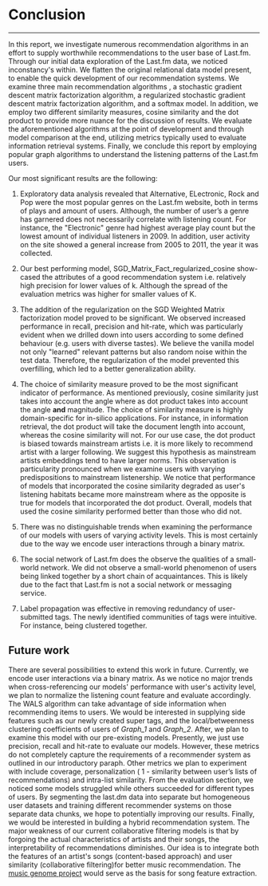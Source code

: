 # Conclusion 
---
In this report, we investigate numerous recommendation algorithms in an effort to supply worthwhile recommendations to the user base of Last.fm. Through our initial data exploration of the Last.fm data, we noticed inconstancy's within. We flatten the original relational data model present, to enable the quick development of our recommendation systems. We examine three main recommendation algorithms , a stochastic gradient descent matrix factorization algorithm,  a  regularized stochastic gradient descent matrix factorization algorithm, and a softmax model.  In addition, we employ two different similarity measures, cosine similarity and the dot product to provide more nuance for the discussion of results. We evaluate the aforementioned algorithms at the point of development and through model comparison at the end, utilizing metrics typically used to evaluate information retrieval systems. Finally, we conclude this report by employing popular graph algorithms to understand the listening patterns of the Last.fm users. 

Our most significant results are the following: 

1. Exploratory data analysis revealed that Alternative, ELectronic, Rock and Pop were the most popular genres on the Last.fm website, both in terms of plays and amount of users. Although, the number of user’s a genre has garnered does not necessarily correlate with listening count.  For instance, the "Electronic" genre had highest average play count but the lowest amount of individual listeners  in 2009.  In addition, user activity on the site showed a general increase from 2005 to 2011, the year it was collected. 

2. Our best performing model, SGD_Matrix_Fact_regularized_cosine show-cased the attributes of a good recommendation system i.e. relatively high precision for lower values of k. Although the spread of the evaluation metrics was higher for smaller values of K. 

3. The addition of the regularization  on the SGD Weighted Matrix factorization model proved to be significant. We observed increased performance in recall, precision and hit-rate, which was particularly evident when we drilled down into users according to some defined behaviour (e.g. users with diverse tastes). We believe the vanilla model not only "learned" relevant patterns but also random noise within the test data. Therefore, the regularization of the model prevented this overfilling, which led to a better generalization ability. 

4. The choice of similarity measure proved to be the most significant indicator of performance. As mentioned previously, cosine similarity just takes into account the angle where as dot product takes into account the angle **and** magnitude. The choice of similarity measure is highly domain-specific for in-silico applications. For instance, in information retrieval, the dot product will take the document length into account, whereas the cosine similarity will not. For our use case, the dot product is biased towards mainstream artists i.e. it is more likely to recommend artist with a larger following. We suggest this hypothesis as mainstream artists embeddings tend to have larger norms.  This observation is particularity pronounced when we examine users with varying predispositions to mainstream listenership. We notice that performance of models that incorporated the cosine similarity degraded as user's listening habitats became more mainstream where as the opposite is true for models that incorporated the dot product. Overall, models that used the cosine similarity performed better than those who did not. 

5. There was no distinguishable trends when examining the performance of our models with users of varying activity levels. This is most certainly due to the way we encode user interactions through a binary matrix.

6. The social network of Last.fm does the observe the qualities of a small-world network. We did not observe a small-world phenomenon of users being linked together by a short chain of acquaintances. This is likely due to the fact that Last.fm is not a social network or messaging service. 

7. Label propagation was effective in removing redundancy of user-submitted tags. The newly identified communities of tags  were intuitive.  For instance, being clustered together. 


## Future work
There are several possibilities to extend this work in future. Currently, we encode user interactions via a binary matrix. As we notice no major trends when cross-referencing our models' performance with user's activity level, we plan to normalize the listening count feature and evaluate accordingly. The WALS algorithm can take advantage of side information when recommending items to users. We would be interested in supplying side features such as our newly created super tags, and the local/betweenness clustering coefficients of users of *Graph_1* and *Graph_2*. After, we plan to examine this model with our pre-existing models. Presently, we just use precision, recall and hit-rate to evaluate our models. However, these metrics do not completely capture the requirements of a recommender system as outlined in our introductory paraph. Other metrics we plan to experiment with include coverage, personalization ( 1 - similarity between user’s lists of recommendations) and intra-list similarity. From the evaluation section, we noticed some models struggled while others succeeded for different types of users. By segmenting the last.dm data into separate but homogeneous user datasets and training different recommender systems on those separate data chunks, we hope to potentially improving our results. Finally, we would be interested in building a hybrid recommendation system. The major weakness of our current collaborative filtering models is that by  forgoing the actual characteristics of artists and their songs, the interpretability of recommendations diminishes. Our idea is to integrate both the features of an artist's songs (content-based approach) and user similarity (collaborative filtering)for better music recommendation. The [music genome project](https://en.wikipedia.org/wiki/Music_Genome_Project) would serve as the basis for song feature extraction. 
